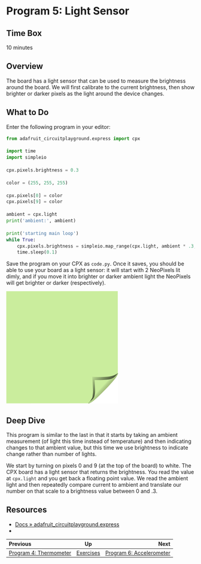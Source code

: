 <!-- begin auto-generated title section -->
# Program 5: Light Sensor
<!-- end auto-generated section -->


## Time Box

10 minutes


## Overview

The board has a light sensor that can be used to measure the brightness around the board. We will first calibrate to the current brightness, then show brighter or darker pixels as the light around the device changes.


## What to Do

Enter the following program in your editor:

```python
from adafruit_circuitplayground.express import cpx

import time
import simpleio

cpx.pixels.brightness = 0.3

color = (255, 255, 255)

cpx.pixels[0] = color
cpx.pixels[9] = color

ambient = cpx.light
print('ambient:', ambient)

print('starting main loop')
while True:
    cpx.pixels.brightness = simpleio.map_range(cpx.light, ambient * .3, 320, 0, .3)
    time.sleep(0.1)
```

Save the program on your CPX as `code.py`. Once it saves, you should be able to use your board as a light sensor: it will start with 2 NeoPixels lit dimly, and if you move it into brighter or darker ambient light the NeoPixels will get brighter or darker (respectively).

![green sticky note](images/sticky-note-green.png)


## Deep Dive

This program is similar to the last in that it starts by taking an ambient measurement (of light this time instead of temperature) and then indicating changes to that ambient value, but this time we use brightness to indicate change rather than number of lights.

We start by turning on pixels 0 and 9 (at the top of the board) to white. The CPX board has a light sensor that returns the brightness. You read the value at `cpx.light` and you get back a floating point value. We read the ambient light and then repeatedly compare current to ambient and translate our number on that scale to a brightness value between 0 and .3.


## Resources

* [Docs » adafruit_circuitplayground.express](https://circuitpython.readthedocs.io/projects/circuitplayground/en/latest/api.html)
* []()


<!-- begin auto-generated nav-links section -->
| Previous | Up | Next |
|:---------|:---:|-----:|
| [Program 4: Thermometer](./exercise_thermometer.md) | [Exercises](./exercises.md) | [Program 6: Accelerometer](./exercise_accelerometer.md) |
<!-- end auto-generated section -->

